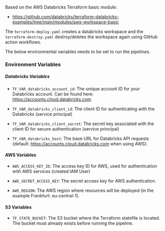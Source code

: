 Based on the AWS Databricks Terraform basic module: 
* https://github.com/databricks/terraform-databricks-examples/tree/main/modules/aws-workspace-basic 

The `terraform-deploy.yaml` creates a databricks workspace and the `terraform-destroy.yaml` destroy/deletes the workspace again using GitHub action workflows.

The below environmental variables needs to be set to run the pipelines.

### Environment Variables

##### Databricks Variables

* `TF_VAR_databricks_account_id`: The unique account ID for your Databricks account. Can be found here: https://accounts.cloud.databricks.com.

* `TF_VAR_databricks_client_id`: The client ID for authenticating with the Databricks (service principal)

* `TF_VAR_databricks_client_secret`: The secret key associated with the client ID for secure authentication (service principal)

* `TF_VAR_databricks_host`: The base URL for Databricks API requests (default: https://accounts.cloud.databricks.com when using AWS).

#### AWS Variables

* `AWS_ACCESS_KEY_ID`: The access key ID for AWS, used for authentication with AWS services (created IAM User)

* `AWS_SECRET_ACCESS_KEY`: The secret access key for AWS authentication.

* `AWS_REGION`: The AWS region where resources will be deployed (in the example Frankfurt: eu-central-1).


#### S3 Variables 

* `TF_STATE_BUCKET`: The S3 bucket where the Terraform statefile is located. The bucket must already exists before running the pipeline.